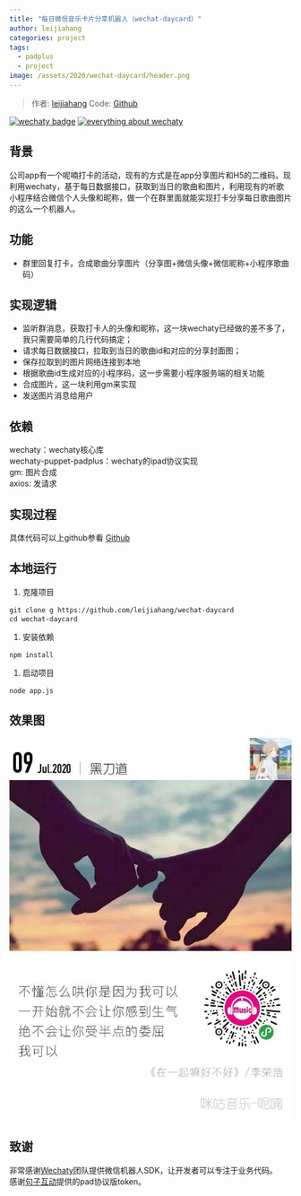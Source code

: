 ```yaml
---
title: "每日微信音乐卡片分享机器人（wechat-daycard）"
author: leijiahang
categories: project
tags:
  - padplus
  - project
image: /assets/2020/wechat-daycard/header.png
---
```


> 作者: [leijiahang](https://github.com/leijiahang/)
> Code: [Github](https://github.com/leijiahang/wechat-daycard)

[![wechaty badge](https://img.shields.io/badge/Powered%20By-Wechaty-green.svg#align=left&display=inline&height=20&margin=%5Bobject%20Object%5D&originHeight=20&originWidth=132&status=done&style=none&width=132)](https://github.com/wechaty/wechaty)
[![everything about wechaty](https://img.shields.io/badge/Wechaty-%E5%BC%80%E6%BA%90%E6%BF%80%E5%8A%B1%E8%AE%A1%E5%88%92-green.svg#align=left&display=inline&height=20&margin=%5Bobject%20Object%5D&originHeight=20&originWidth=134&status=done&style=none&width=134)](https://github.com/juzibot/Welcome/wiki/Everything-about-Wechaty)

## 背景

公司app有一个呢喃打卡的活动，现有的方式是在app分享图片和H5的二维码。现利用wechaty，基于每日数据接口，获取到当日的歌曲和图片，利用现有的听歌小程序结合微信个人头像和昵称，做一个在群里面就能实现打卡分享每日歌曲图片的这么一个机器人。

## 功能

- 群里回复打卡，合成歌曲分享图片（分享图+微信头像+微信昵称+小程序歌曲码）

## 实现逻辑

- 监听群消息，获取打卡人的头像和昵称，这一块wechaty已经做的差不多了，我只需要简单的几行代码搞定；
- 请求每日数据接口，拉取到当日的歌曲id和对应的分享封面图；
- 保存拉取到的图片网络连接到本地
- 根据歌曲id生成对应的小程序码，这一步需要小程序服务端的相关功能
- 合成图片，这一块利用gm来实现
- 发送图片消息给用户

## 依赖

wechaty：wechaty核心库  
wechaty-puppet-padplus：wechaty的ipad协议实现  
gm: 图片合成  
axios: 发请求  

## 实现过程

具体代码可以上github参看 [Github](https://github.com/leijiahang/wechat-daycard/)

## 本地运行

1. 克隆项目

```shell
git clone g https://github.com/leijiahang/wechat-daycard
cd wechat-daycard
```

1. 安装依赖

```shell
npm install
```

1. 启动项目

```shell
node app.js
```

## 效果图

![效果图](/assets/2020/wechat-daycard/demo.jpg)

## 致谢

非常感谢[Wechaty](https://wechaty.github.io/)团队提供微信机器人SDK，让开发者可以专注于业务代码。  
感谢[句子互动](https://www.juzibot.com)提供的pad协议版token。
